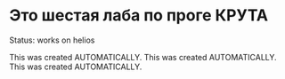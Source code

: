 # Это шестая лаба по проге КРУТА
Status: works on helios



This was created AUTOMATICALLY.
This was created AUTOMATICALLY.
This was created AUTOMATICALLY.
